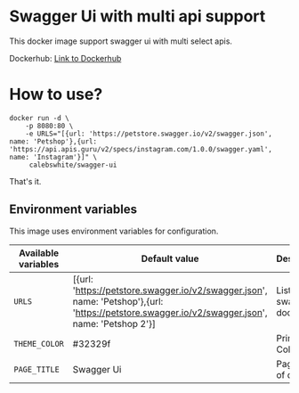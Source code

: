 # Swagger Ui with multi api support

This docker image support swagger ui with multi select apis.

Dockerhub: [Link to Dockerhub](https://hub.docker.com/r/calebswhite/swagger-ui)

# How to use?

```console
docker run -d \
    -p 8080:80 \
    -e URLS="[{url: 'https://petstore.swagger.io/v2/swagger.json', name: 'Petshop'},{url: 'https://api.apis.guru/v2/specs/instagram.com/1.0.0/swagger.yaml', name: 'Instagram'}]" \
     calebswhite/swagger-ui
```

That's it.

## Environment variables

This image uses environment variables for configuration.

| Available variables | Default value                                                                                                                                   | Description              |
| ------------------- | ----------------------------------------------------------------------------------------------------------------------------------------------- | ------------------------ |
| `URLS`              | [{url: 'https://petstore.swagger.io/v2/swagger.json', name: 'Petshop'},{url: 'https://petstore.swagger.io/v2/swagger.json', name: 'Petshop 2'}] | List of api swagger docs |
| `THEME_COLOR`       | #32329f                                                                                                                                         | Primary Color            |
| `PAGE_TITLE`        | Swagger Ui                                                                                                                                      | Page Title of docs       |
